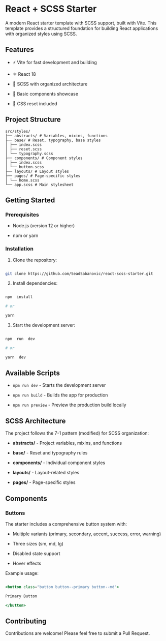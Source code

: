 # React + SCSS Starter

A modern React starter template with SCSS support, built with Vite. This template provides a structured foundation for building React applications with organized styles using SCSS.

## Features

- ⚡️ Vite for fast development and building

- ⚛️ React 18

- 🎨 SCSS with organized architecture

- 🎯 Basic components showcase

- 🔧 CSS reset included

## Project Structure

```
src/styles/
├── abstracts/ # Variables, mixins, functions
├── base/ # Reset, typography, base styles
│ ├── index.scss
│ ├── reset.scss
│ └── typography.scss
├── components/ # Component styles
│ ├── index.scss
│ └── button.scss
├── layouts/ # Layout styles
├── pages/ # Page-specific styles
│ └── home.scss
└── app.scss # Main stylesheet
```

## Getting Started

### Prerequisites

- Node.js (version 12 or higher)

- npm or yarn

### Installation

1.  Clone the repository:

```bash

git clone https://github.com/SeadSabanovic/react-scss-starter.git

```

2.  Install dependencies:

```bash

npm  install

# or

yarn

```

3.  Start the development server:

```bash

npm  run  dev

# or

yarn  dev

```

## Available Scripts

- `npm run dev` - Starts the development server

- `npm run build` - Builds the app for production

- `npm run preview` - Preview the production build locally

## SCSS Architecture

The project follows the 7-1 pattern (modified) for SCSS organization:

- **abstracts/** - Project variables, mixins, and functions

- **base/** - Reset and typography rules

- **components/** - Individual component styles

- **layouts/** - Layout-related styles

- **pages/** - Page-specific styles

## Components

### Buttons

The starter includes a comprehensive button system with:

- Multiple variants (primary, secondary, accent, success, error, warning)

- Three sizes (sm, md, lg)

- Disabled state support

- Hover effects

Example usage:

```jsx

<button class="button button--primary button--md">

Primary Button

</button>

```

## Contributing

Contributions are welcome! Please feel free to submit a Pull Request.
